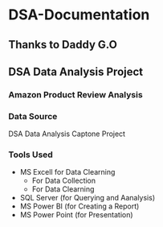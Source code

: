# DSA-Documentation
## Thanks to Daddy G.O

## DSA Data Analysis Project 
### **Amazon Product Review Analysis**

 ### Data Source 
 DSA Data Analysis Captone Project

 ### **Tools Used**
- MS Excell for Data Clearning
  - For Data Collection
  - For Data Clearning 
- SQL Server (for Querying and Aanalysis)
- MS Power BI (for Creating a Report)
- MS Power Point (for Presentation)
  
